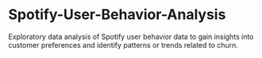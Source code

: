 # Spotify-User-Behavior-Analysis
Exploratory data analysis of Spotify user behavior data to gain insights into customer preferences and identify patterns or trends related to churn.
